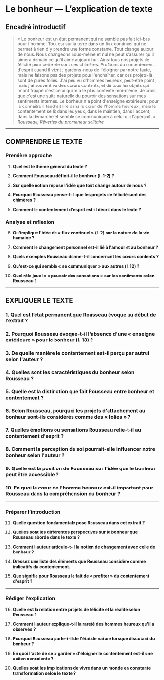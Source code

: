 # Le bonheur — L’explication de texte

## Encadré introductif
> « Le bonheur est un état permanent qui ne semble pas fait ici-bas pour l'homme. Tout est sur la terre dans un flux continuel qui ne permet à rien d'y prendre une forme constante. Tout change autour de nous. Nous changeons nous-même et nul ne peut s'assurer qu'il aimera demain ce qu'il aime aujourd'hui. Ainsi tous nos projets de félicité pour cette vie sont des chimères. Profitons du contentement d'esprit quand il vient ; gardons-nous de l'éloigner par notre faute, mais ne faisons pas des projets pour l'enchaîner, car ces projets-là sont de pures folies. J'ai peu vu d'hommes heureux, peut-être point ; mais j'ai souvent vu des cœurs contents, et de tous les objets qui m'ont frappé c'est celui qui m'a le plus contenté moi-même. Je crois que c'est une suite naturelle du pouvoir des sensations sur mes sentiments internes. Le bonheur n'a point d'enseigne extérieure ; pour le connaître il faudrait lire dans le cœur de l'homme heureux ; mais le contentement se lit dans les yeux, dans le maintien, dans l'accent, dans la démarche et semble se communiquer à celui qui l'aperçoit. »  
> *Rousseau, Rêveries du promeneur solitaire*

---

## COMPRENDRE LE TEXTE

### Première approche

1. **Quel est le thème général du texte ?**

2. **Comment Rousseau définit-il le bonheur (l. 1-2) ?**

3. **Sur quelle notion repose l'idée que tout change autour de nous ?**

4. **Pourquoi Rousseau pense-t-il que les projets de félicité sont des chimères ?**

5. **Comment le contentement d'esprit est-il décrit dans le texte ?**

### Analyse et réflexion

6. **Qu'implique l'idée de « flux continuel » (l. 2) sur la nature de la vie humaine ?**

7. **Comment le changement personnel est-il lié à l'amour et au bonheur ?**

8. **Quels exemples Rousseau donne-t-il concernant les cœurs contents ?**

9. **Qu'est-ce qui semble « se communiquer » aux autres (l. 12) ?**

10. **Quel rôle joue le « pouvoir des sensations » sur les sentiments selon Rousseau ?**

---

## EXPLIQUER LE TEXTE

### 1. Quel est l’état permanent que Rousseau évoque au début de l’extrait ?

### 2. Pourquoi Rousseau évoque-t-il l'absence d'une « enseigne extérieure » pour le bonheur (l. 13) ?

### 3. De quelle manière le contentement est-il perçu par autrui selon l'auteur ?

### 4. Quelles sont les caractéristiques du bonheur selon Rousseau ?

### 5. Quelle est la distinction que fait Rousseau entre bonheur et contentement ?

### 6. Selon Rousseau, pourquoi les projets d'attachement au bonheur sont-ils considérés comme des « folies » ?

### 7. Quelles émotions ou sensations Rousseau relie-t-il au contentement d'esprit ?

### 8. Comment la perception de soi pourrait-elle influencer notre bonheur selon l'auteur ?

### 9. Quelle est la position de Rousseau sur l'idée que le bonheur peut être accessible ? 

### 10. En quoi le cœur de l'homme heureux est-il important pour Rousseau dans la compréhension du bonheur ?

---

### Préparer l’introduction

11. **Quelle question fondamentale pose Rousseau dans cet extrait ?**

12. **Quelles sont les différentes perspectives sur le bonheur que Rousseau aborde dans le texte ?**

13. **Comment l'auteur articule-t-il la notion de changement avec celle de bonheur ?**

14. **Dressez une liste des éléments que Rousseau considère comme indicatifs du contentement.**

15. **Que signifie pour Rousseau le fait de « profiter » du contentement d'esprit ?**

---

### Rédiger l’explication

16. **Quelle est la relation entre projets de félicité et la réalité selon Rousseau ?**

17. **Comment l'auteur explique-t-il la rareté des hommes heureux qu'il a observés ?**

18. **Pourquoi Rousseau parle-t-il de l'état de nature lorsque discutant du bonheur ?**

19. **En quoi l'acte de se » garder » d'éloigner le contentement est-il une action consciente ?**

20. **Quelles sont les implications de vivre dans un monde en constante transformation selon le texte ?**